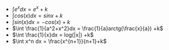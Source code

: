 - $\int e^x dx = e^x+k$
- $\int cos(x)dx = sinx+k$
- $\int sin(x)dx = -cos(x)+k$
- $\int \frac{1}{a^2+x^2}dx = \frac{1}{a}arctg(\frac{x}{a}) +k$
- $\int \frac{1}{x}dx = log(|x|) +k$
- $\int x^n dx = \frac{x^{n+1}}{n+1}+k$